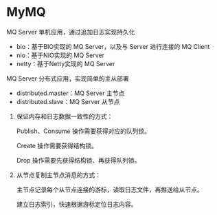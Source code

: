 # MyMQ

MQ Server 单机应用，通过追加日志实现持久化

- bio：基于BIO实现的 MQ Server，以及与 Server 进行连接的 MQ Client
- nio：基于NIO实现的 MQ Server
- netty：基于Netty实现的 MQ Server

MQ Server 分布式应用，实现简单的主从部署

- distributed.master：MQ Server 主节点
- distributed.slave：MQ Server 从节点



1. 保证内存和日志数据一致性的方式：

   Publish、Consume 操作需要获得对应的队列锁。

   Create 操作需要获得结构锁。

   Drop 操作需要先获得结构锁、再获得队列锁。

2. 从节点复制主节点消息的方式：

   主节点记录每个从节点连接的游标，读取日志文件，再推送给从节点。

   建立日志索引，快速根据游标定位日志内容。
